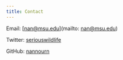 ```yaml
---
title: Contact
---
```

Email: [nan@msu.edu](mailto: nan@msu.edu)

Twitter: [seriouswildlife](https://twitter.com/seriouswildlife)

GitHub: [nannourn](https://github.com/nannourn)